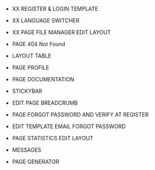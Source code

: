 - XX REGISTER & LOGIN TEMPLATE
- XX LANGUAGE SWITCHER
- XX PAGE FILE MANAGER EDIT LAYOUT
- PAGE 404 Not Found
- LAYOUT TABLE
- PAGE PROFILE
- PAGE DOCUMENTATION
- STICKYBAR
- EDIT PAGE BREADCRUMB

- PAGE FORGOT PASSWORD AND VERIFY AT REGISTER
- EDIT TEMPLATE EMAIL FORGOT PASSWORD
- PAGE STATISTICS EDIT LAYOUT
- MESSAGES
- PAGE GENERATOR
